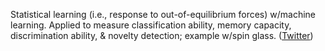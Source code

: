 
Statistical learning (i.e., response to out-of-equilibrium forces) w/machine learning. Applied to measure classification ability, memory capacity, discrimination ability, & novelty detection; example w/spin glass. ([Twitter](https://twitter.com/JoshuahHeath/status/1217112635298074624))
